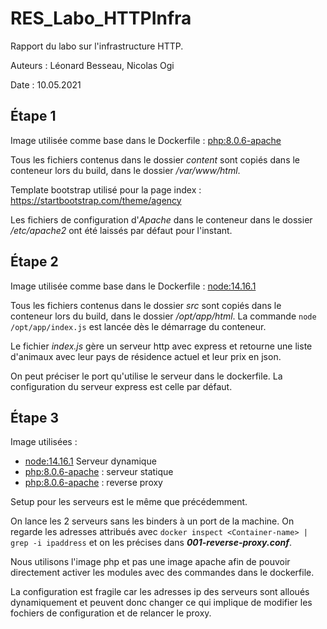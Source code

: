 # RES_Labo_HTTPInfra

Rapport du labo sur l'infrastructure HTTP.

Auteurs : Léonard Besseau, Nicolas Ogi

Date : 10.05.2021

## Étape 1 

Image utilisée comme base dans le Dockerfile : [php:8.0.6-apache](https://hub.docker.com/_/php)

Tous les fichiers contenus dans le dossier *content* sont copiés dans le conteneur lors du build, dans le dossier */var/www/html*.

Template bootstrap utilisé pour la page index : https://startbootstrap.com/theme/agency

Les fichiers de configuration d'*Apache* dans le conteneur dans le dossier */etc/apache2* ont été laissés par défaut pour l'instant.



## Étape 2

Image utilisée comme base dans le Dockerfile : [node:14.16.1](https://hub.docker.com/_/node)

Tous les fichiers contenus dans le dossier *src* sont copiés dans le conteneur lors du build, dans le dossier */opt/app/html*. La commande `node /opt/app/index.js` est lancée dès le démarrage du conteneur.

Le fichier *index.js* gère un serveur http avec express et retourne une liste d'animaux avec leur pays de résidence actuel et leur prix en json.

On peut préciser le port qu'utilise le serveur dans le dockerfile. La configuration du serveur express est celle par défaut.

## Étape 3

Image utilisées : 

- [node:14.16.1](https://hub.docker.com/_/node) Serveur dynamique
- [php:8.0.6-apache](https://hub.docker.com/_/php) : serveur statique
-  [php:8.0.6-apache](https://hub.docker.com/_/php) : reverse proxy

Setup pour les serveurs est le même que précédemment.

On lance les 2 serveurs sans les binders à un port de la machine. On regarde les adresses attribués avec `docker inspect <Container-name> | grep -i ipaddress` et on les précises dans ***001-reverse-proxy.conf***. 

Nous utilisons l'image php et pas une image apache afin de pouvoir directement activer les modules avec des commandes dans le dockerfile.

La configuration est fragile car les adresses ip des serveurs sont alloués dynamiquement et peuvent donc changer ce qui implique de modifier les fochiers de configuration et de relancer le proxy.

